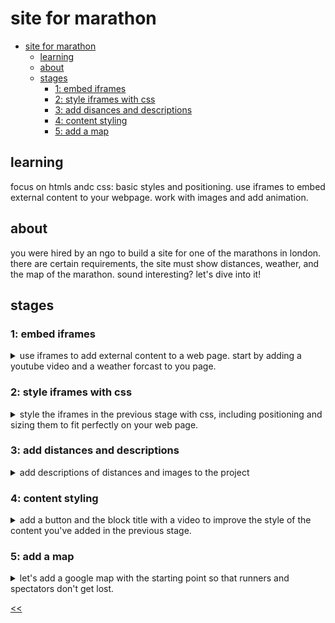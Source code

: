 # site for marathon

- [site for marathon](#site-for-marathon)
  - [learning](#learning)
  - [about](#about)
  - [stages](#stages)
    - [1: embed iframes](#1-embed-iframes)
    - [2: style iframes with css](#2-style-iframes-with-css)
    - [3: add disances and descriptions](#3-add-distances-and-descriptions)
    - [4: content styling](#4-content-styling)
    - [5: add a map](#5-add-a-map)

## learning
focus on htmls andc css: basic styles and positioning. use iframes to embed external content to your webpage. work with images and add animation.

## about
you were hired by an ngo to build a site for one of the marathons in london. there are certain requirements, the site must show distances, weather, and the map of the marathon. sound interesting? let's dive into it!

## stages
### 1: embed iframes
<details>
<summary>use iframes to add external content to a web page. start by adding a youtube video and a weather forcast to you page.</summary>

#### 1.1 description
let's start creating the landing page by adding two `iframes` to the page.

the first `iframe` should contain a motivational video for runners from youtube. you can choose any video that inspires and motivates runners to participate in the race.

the second `iframe` will display the london weather forecast. use the weather widget from [meteoblue](https://www.meteoblue.com/en/weather/widget/setupday). please configure the widget to display the weather of london for 7 days, including the icon, minimum and maximum temperature, wind speed and direction.

wrap each iframe in a block with an `iframe-container` class to further work with the styles.

#### 1.2 objectives
at the first stage, you should have:
- `iframe` with an embedded youtube video;
- `iframe` with a weather widget;
- each `iframe` must be wrapped in a block with a class `iframe-container`

#### 1.3 examples

![stage 1 marathon site design](./s01.png)

</details>

### 2: style iframes with css
<details>
<summary>style the iframes in the previous stage with css, including positioning and sizing them to fit perfectly on your web page.</summary>

#### 2.1 description
in the previous stage, you added youtube and weather `iframes` to the landing page. now, change the style of these `iframes` using css so that they could fit the page perfectly.

position the `iframe-container` so that they follow each other and take up 100% of the screen width without `margins` or `padding`.

>at this stage, using relative units like `vw` for the `iframe-container` should help!

also, adjust the height of the youtube `iframe` and weather `iframe` to be 80% and 40% of the available screen height respectively while keeping the width of both frames. this will help users understand that our branding is not limited to just the video. you can use the `overflow` and `position` properties in your css code to position the elements.

finally, let's remove unnecessary controllers from the youtube `iframe`. `controls=0` will help you. 

#### 2.2 objectives
- set the width of both iframe-container to 100% of the screen width;
- set the height of the youtube `iframe` to 80% of the screen height and the height of the weather `iframe` to 40% of the screen height;
- remove any `margin` and `padding` from the `body` and `iframes`;
- hide the controls for youtube `iframe`.

>make sure to remove the already present inline css from the weather iframe.

#### 2.3 examples

![stage 2 site for marathon design](./s02.png)

</details>

### 3: add distances and descriptions
<details>
<summary>add descriptions of distances and images to the project</summary>

#### 3.1 description
previously, you added youtube and weather `iframes` to the landing page and styled them using css. now it's time to add a list of distances along with their descriptions and images.

create a new block with the `distance-container` class below the iframes. inside this block, add a header (`h2`) with the text `running distances` and an unordered list (`ul`) with five list items (`li`) with the `distance` class. each list item should contain an image, a title, and a description of the distance.

>you can write content inside the lists section as per your choice. below given content is used in the example image.

here are the details for each distance:
- 1km, title `1km run`, the image is any fun running image, description: `this short and sweet 1km run is perfect for beginners or those who just want to have a bit of fun. whether you're looking to kickstart your fitness journey or simply enjoy a leisurely jog in the great outdoors, this distance is a great way to get started.`
- 5km, title `5km run`, the image is any image related to a 5 km race, description: `with a distance of 5km, this run is a great challenge for beginner runners or those who want to improve their fitness. whether you're looking to increase your speed or endurance, this distance will test your limits and help you reach your goals.`
- 10km, title `10km run`, the image is any image related to a 10 km race, description: `the 10km run is a great intermediate distance that offers a challenge to runners who have already tackled shorter races. with a mix of speed and endurance, this distance requires a bit more training and dedication, but the sense of accomplishment you'll feel at the finish line will be well worth it.`
- 21km, title `half marathon`, the image is any image related to a half marathon, description: `the half marathon is a major milestone for runners and requires dedicated training to complete. at a distance of 21km, this run will push you to your limits both physically and mentally, but the feeling of crossing the finish line is an experience like no other.`
- 42km, title `full marathon`, the image is any image related to a full marathon, description: `the full marathon is the ultimate challenge for runners and requires months of intense training to complete. with a distance of 42km, this run is not for the faint of heart, but for those who are willing to put in the time and effort, the feeling of crossing the finish line is a truly unforgettable experience.`

#### 3.2 objectives
1. create a block with class distance-container below iframes and add a h2 header with the text "running distances".
2. create an unordered list with five list items with the distance class inside the distance-container block.
3. put an image, title, and description for each distance.

#### 3.3 examples

![stage 3 site for marathon design](./s03.png)

</details>

### 4: content styling
<details>
<summary>add a button and the block title with a video to improve the style of the content you've added in the previous stage.</summary>

#### 4.1 description
in this stage, we will style the content added in the previous stage. we will adjust the fonts, align the text, and position the content to improve the overall visual appearance. we will also add a button and a title to the video block and style it. finally, we will adjust the layout of the running distances list by setting its maximum width and positioning it in the middle of the page from left to right. we will also adjust the position of the images in the list of items.

#### 4.2 objectives
- inside the block of youtube `iframe-container` class, place a block with the `video-overlay` class after the youtube `iframe`. this block should contain two tags: `h1` and `button`.
- add a title with short motivated content about running in the h1 tag inside the `video-overlay` class. set the distance from top 150px (using the top property) and center align the text. make the text color white with a font size of 73px.
- set width of `video-overlay` to 100vw and height equal to the height of `youtubeiframe`. you also have to center the container using flexbox and set the column direction to arrange the elements. the heading and button elements inside the `video-overlay` class must be evenly spaced with the button's text color as white.
- for more readability, place the `video-overlay` block under the `iframe-container` block with youtube iframe using `absolute` positioning and add a black background with 50% transparency.
- add a button to the video block with padding 5px 10px, a white border (4px) and white color, a transparent background, and text that says `join us!`. the font size is 24px.
- add the `roboto, helvetica neue, arial, sans-serif` fonts for the whole page.
- style the list with running distances (`distance-container`) by giving it a *maximum width of 1000px* and placing it in the middle of the page from left to right. let the font-size of the header of the list be 32px.
- alternate the image position on every list item so the image is on the left for even items and on the right for odd items. use the `float` property for this purpose. to prevent the list items from hovering over each other, apply the `clear` and `display`: table properties to each of them

#### 4.3 examples

![stage 04 inspirational video](./s04-1.png)
![stage 04 weather](./s04-2.png)
![stage 04 running distances](./s04-3.png)

</details>

### 5: add a map
<details>
<summary>let's add a google map with the starting point so that runners and spectators don't get lost.</summary>

#### 5.1 description
In this stage, we will enhance the web page by adding the Google map with a starting point. The map will provide participants and spectators with a visual representation of the race location, ensuring they can easily find their way to the starting point. You will generate an embedded map using Google Maps and add a title to the map to enhance its visibility.

#### 5.2 objectives
- generate an embedded google map with the starting point location by following these steps:
  1. go to [google maps](https://www.google.com/maps/).
  2. in the _search google maps_ text box, type in the address of the location you want to display on your web page. we will use big ben as a starting point.
  3. when the map appears, click on the *share* icon.
  4. select the _embed a map_ tab on the share window.
  5. click on the _copy html_ button to obtain the embedded map code.
- create a block with the class `map-container` and place the copied map `iframe` in it
- add a title (`h2`) to the map with the text `see you at big ben!` to indicate the event location.
- position the map and title in an appropriate layout on the web page.
- test the map functionality to verify that it displays the correct location and behaves as expected. please ensure that you are using the english language in your browser

#### 5.3 examples

![stage 5 marathon site design](./s05.png)

</details>

[<<](https://github.com/eucarizan/front-end/blob/main/README.md)
<!--
:%s/\(Sample \(Input\|Output\) \d:\)\n\(.*\)/```\r\r**\1**\r```\3/gc

### 0: 
<details>
<summary></summary>

#### 0.1 description

#### 0.2 objectives

#### 0.3 examples

</details>
-->

